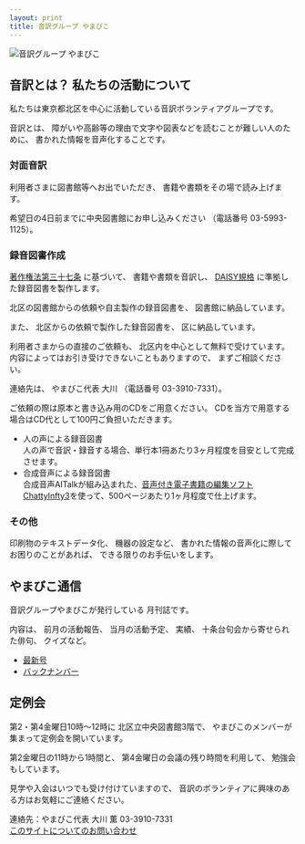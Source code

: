 ```yaml
---
layout: print
title: 音訳グループ やまびこ
---
```

<img class="naka" src="media/index/logo-w2color.png" alt="音訳グループ やまびこ" />

## <span data-dur="4.999" data-begin="44.904">音訳とは？ 私たちの活動について</span>

<span data-dur="7.975" data-begin="49.903">私たちは東京都北区を中心に活動している音訳ボランティアグループです。</span>

<span data-dur="1.437" data-begin="57.878">音訳とは、</span>
<span data-dur="6.51" data-begin="59.315">障がいや高齢等の理由で文字や図表などを読むことが難しい人のために、</span>
<span data-dur="5.13" data-begin="65.825">書かれた情報を音声化することです。</span>

### <span data-dur="2.418" data-begin="70.955">対面音訳</span>

<span data-dur="3.263" data-begin="73.373">利用者さまに図書館等へお出でいただき、</span>
<span data-dur="4.558" data-begin="76.636">書籍や書類をその場で読み上げます。</span>

<span data-dur="4.613" data-begin="81.194">希望日の4日前までに中央図書館にお申し込みください</span>
<span data-dur="1.627" data-begin="85.807">（電話番号</span>
<span data-dur="5.176" data-begin="87.434">03-5993-1125）。</span>

### <span data-dur="2.964" data-begin="92.610">録音図書作成</span>

<span data-dur="2.858" data-begin="95.574"><a href="http://elaws.e-gov.go.jp/search/elawsSearch/elaws_search/lsg0500/detail?lawId=345AC0000000048&openerCode=1" data-dur="1.782" data-begin="98.432">著作権法第三十七条</a></span>
<span data-dur="1.601" data-begin="100.214">に基づいて、</span>
<span data-dur="2.829" data-begin="101.815">書籍や書類を音訳し、</span>
<span data-dur="1.612" data-begin="104.644"><a href="http://www.dinf.ne.jp/doc/daisy/" data-dur="1.782" data-begin="106.256">DAISY規格</a></span>
<span data-dur="4.997" data-begin="108.038">に準拠した録音図書を製作します。</span>

<span data-dur="4.552" data-begin="113.035">北区の図書館からの依頼や自主製作の録音図書を、</span>
<span data-dur="3.694" data-begin="117.587">図書館に納品しています。</span>

<span data-dur="0.945" data-begin="121.281">また、</span>
<span data-dur="3.388" data-begin="122.226">北区からの依頼で製作した録音図書を、</span>
<span data-dur="3.259" data-begin="125.614">区に納品しています。</span>

<span data-dur="2.993" data-begin="128.873">利用者さまからの直接のご依頼も、</span>
<span data-dur="4.763" data-begin="131.866">北区内を中心として無料で受けています。</span>
<span data-dur="4.22" data-begin="136.629">内容によってはお引き受けできないこともありますので、</span>
<span data-dur="2.813" data-begin="140.849">まずご相談ください。</span>

<span data-dur="1.56" data-begin="143.662">連絡先は、</span>
<span data-dur="2.517" data-begin="145.222">やまびこ代表 大川</span>
<span data-dur="1.627" data-begin="147.739">（電話番号</span>
<span data-dur="4.419" data-begin="149.366">03-3910-7331）。</span>

<span data-dur="6.409" data-begin="153.785">ご依頼の際は原本と書き込み用のCDをご用意ください。</span>
<span data-dur="8.703" data-begin="160.194">CDを当方で用意する場合はCD代として100円ご負担いただきます。</span>

- <span data-dur="3.707" data-begin="168.897">人の声による録音図書</span>  
<span data-dur="3.819" data-begin="172.604">人の声で音訳・録音する場合、</span><span data-dur="4.59" data-begin="176.423">単行本1冊あたり3ヶ月程度を目安として</span><span data-dur="3.265" data-begin="181.013">完成させます。</span>
- <span data-dur="4.068" data-begin="184.278">合成音声による録音図書</span>  
<span data-dur="3.67" data-begin="188.346">合成音声AITalkが組み込まれた、</span><span data-dur="4.872" data-begin="192.016"><a href="http://www.sciaccess.net/jp/ChattyInfty/" data-dur="1.782" data-begin="196.888">音声付き電子書籍の編集ソフトChattyInfty3</a></span><span data-dur="1.348" data-begin="198.670">を使って、</span><span data-dur="5.441" data-begin="200.018">500ページあたり1ヶ月程度で仕上げます。</span>

### <span data-dur="2.067" data-begin="205.459">その他</span>

<span data-dur="2.548" data-begin="207.526">印刷物のテキストデータ化、</span>
<span data-dur="1.763" data-begin="210.074">機器の設定など、</span>
<span data-dur="4.613" data-begin="211.837">書かれた情報の音声化に際してお困りのことがあれば、</span>
<span data-dur="4.328" data-begin="216.450">できる限りのお手伝いをします。</span>

## <span data-dur="2.599" data-begin="220.778">やまびこ通信</span>

<span data-dur="3.125" data-begin="223.377">音訳グループやまびこが発行している</span>
<span data-dur="2.391" data-begin="226.502">月刊誌です。</span>

<span data-dur="1.296" data-begin="228.893">内容は、</span>
<span data-dur="2.322" data-begin="230.189">前月の活動報告、</span>
<span data-dur="2.144" data-begin="232.511">当月の活動予定、</span>
<span data-dur="1.319" data-begin="234.655">実績、</span>
<span data-dur="3.002" data-begin="235.974">十条台句会から寄せられた俳句、</span>
<span data-dur="2.481" data-begin="238.976">クイズなど。</span>

- <span data-dur="1.46" data-begin="241.457"><a href="tusin201806.html" data-dur="2.282" data-begin="242.917">最新号</a></span>
- <span data-dur="1.634" data-begin="245.199"><a href="bn.html" data-dur="2.632" data-begin="246.833">バックナンバー</a></span>

## <span data-dur="2.122" data-begin="249.465">定例会</span>

<span data-dur="4.205" data-begin="251.587">第2・第4金曜日10時～12時に</span>
<span data-dur="3.265" data-begin="255.792">北区立中央図書館3階で、</span>
<span data-dur="5.677" data-begin="259.057">やまびこのメンバーが集まって定例会を開いています。</span>

<span data-dur="3.785" data-begin="264.734">第2金曜日の11時から1時間と、</span>
<span data-dur="3.971" data-begin="268.519">第4金曜日の会議の残り時間を利用して、</span>
<span data-dur="3.51" data-begin="272.490">勉強会もしています。</span>

<span data-dur="3.968" data-begin="276.000">見学や入会はいつでも受け付けていますので、</span>
<span data-dur="6.459" data-begin="279.968">音訳のボランティアに興味のある方はお気軽にご連絡ください。</span>

<span data-dur="4.407" data-begin="286.427">連絡先：やまびこ代表 大川 薫</span>
<span data-dur="4.068" data-begin="290.834">03-3910-7331</span>  
<span data-dur="2.729" data-begin="294.902"><a href="mailto:ymbk2016ml@gmail.com?Subject=やまびこウェブサイトについて" data-dur="2.632" data-begin="297.631">このサイトについてのお問い合わせ</a></span>

<!--span data-dur="4.995" data-begin="300.263">以上でこのページの読み上げは終わりです。</span-->

